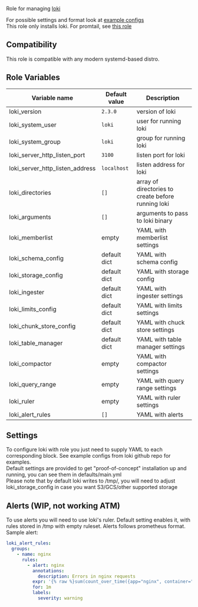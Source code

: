 Role for managing [loki](https://github.com/grafana/loki)

For possible settings and format look at [example configs](https://github.com/grafana/loki/blob/master/docs/sources/configuration/examples.md)  
This role only installs loki. For promtail, see [this role](https://github.com/patrickjahns/ansible-role-promtail)

## Compatibility
This role is compatible with any modern systemd-based distro.  

## Role Variables
| Variable name                   | Default value | Description                                        |
| ------------------------------- | ------------- | -------------------------------------------------- |
| loki_version                    | `2.3.0`       | version of loki                                    |
| loki_system_user                | `loki`        | user for running loki                              |
| loki_system_group               | `loki`        | group for running loki                             |
| loki_server_http_listen_port    | `3100`        | listen port for loki                               |
| loki_server_http_listen_address | `localhost`   | listen address for loki                            |
| loki_directories                | `[]`          | array of directories to create before running loki |
| loki_arguments                  | `[]`          | arguments to pass to loki binary                   |
| loki_memberlist                 | empty         | YAML with memberlist settings |
| loki_schema_config              | default dict  | YAML with schema config                            |
| loki_storage_config             | default dict  | YAML with storage config                           |
| loki_ingester                   | default dict  | YAML with ingester settings                        |
| loki_limits_config              | default dict  | YAML with limits settings                          |
| loki_chunk_store_config         | default dict  | YAML with chuck store settings                     |
| loki_table_manager              | default dict  | YAML with table manager settings                   |
| loki_compactor                  | empty         | YAML with compactor settings                       |
| loki_query_range                | empty         | YAML with query range settings
| loki_ruler                      | empty         | YAML with ruler settings
| loki_alert_rules                | `[]`          | YAML with alerts

## Settings
To configure loki with role you just need to supply YAML to each corresponding block. See example configs from loki github repo for examples.   
Default settings are provided to get "proof-of-concept" installation up and running, you can see them in defaults/main.yml  
Please note that by default loki writes to /tmp/, you will need to adjust loki_storage_config in case you want S3/GCS/other supported storage  

## Alerts (WIP, not working ATM)
To use alerts you will need to use loki's ruler. Default setting enables it, with rules stored in /tmp with empty ruleset. Alerts follows prometheus format. Sample alert:
```yaml
loki_alert_rules:
  groups:
    - name: nginx
      rules:
        - alert: nginx
          annotations:
            description: Errors in nginx requests
          expr: '{% raw %}sum(count_over_time({app="nginx", container="application", type="error"} > 0{% endraw %}'
          for: 1m
          labels:
            severity: warning
```
